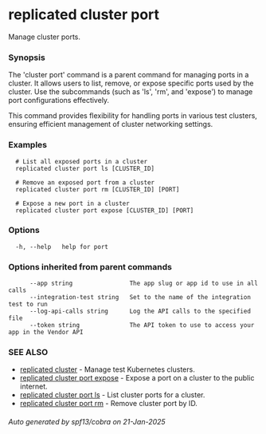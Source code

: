 # replicated cluster port

Manage cluster ports.

### Synopsis

The 'cluster port' command is a parent command for managing ports in a cluster. It allows users to list, remove, or expose specific ports used by the cluster. Use the subcommands (such as 'ls', 'rm', and 'expose') to manage port configurations effectively.

This command provides flexibility for handling ports in various test clusters, ensuring efficient management of cluster networking settings.

### Examples

```
  # List all exposed ports in a cluster
  replicated cluster port ls [CLUSTER_ID]

  # Remove an exposed port from a cluster
  replicated cluster port rm [CLUSTER_ID] [PORT]

  # Expose a new port in a cluster
  replicated cluster port expose [CLUSTER_ID] [PORT]
```

### Options

```
  -h, --help   help for port
```

### Options inherited from parent commands

```
      --app string                The app slug or app id to use in all calls
      --integration-test string   Set to the name of the integration test to run
      --log-api-calls string      Log the API calls to the specified file
      --token string              The API token to use to access your app in the Vendor API
```

### SEE ALSO

* [replicated cluster](replicated_cluster.md)	 - Manage test Kubernetes clusters.
* [replicated cluster port expose](replicated_cluster_port_expose.md)	 - Expose a port on a cluster to the public internet.
* [replicated cluster port ls](replicated_cluster_port_ls.md)	 - List cluster ports for a cluster.
* [replicated cluster port rm](replicated_cluster_port_rm.md)	 - Remove cluster port by ID.

###### Auto generated by spf13/cobra on 21-Jan-2025
